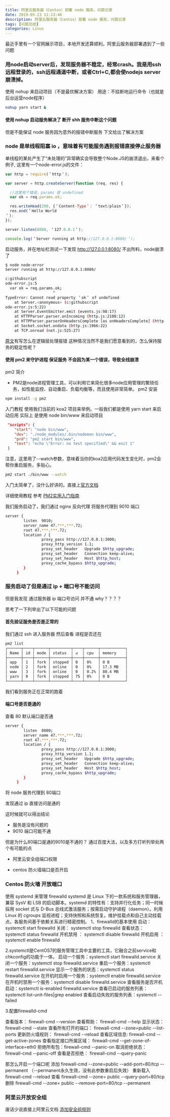```yaml
---
title: 阿里云服务器（Centos）部署 node 服务，问题记录
date: 2019-05-23 11:13:46
description: 阿里云服务器（Centos）部署 node 服务，问题记录
tags: [问题总结]
categories: Linux
---
```

最近手里有一个官网展示项目，本地开发还算顺利，阿里云服务器部署遇到了一些问题

### 用node启动server后，发现服务器不稳定，经常crash。我是用ssh远程登录的，ssh远程通道中断，或者Ctrl+C,都会使nodejs server崩溃掉。
使用 nohup 来启动项目（不是最优解决方案）
用途：不挂断地运行命令（也就是后台运营node程序）
```bash
nohup yarn start &
```
#### 使用 nohup 启动服务解决了 断开 shh 服务中断这个问题
但是不能保证 node 服务因为意外的报错中断服务 下文给出了解决方案
### node 是单线程阻塞 io ，意味着有可能服务遇到报错直接停止服务器
单线程的某处产生了“未处理的”异常确实会导致整个Node.JS的崩溃退出，来看个例子, 这里有一个node-error.js的文件： 

```javascript
var http = require(＇http＇);

var server = http.createServer(function (req, res) {

  //这里有个错误，params 是 undefined
  var ok = req.params.ok;

  res.writeHead(200, {＇Content-Type＇: ＇text/plain＇});
  res.end(＇Hello World
＇);
});

server.listen(8080, ＇127.0.0.1＇);

console.log(＇Server running at http://127.0.0.1:8080/＇);
```
启动服务，并在地址栏测试一下发现 http://127.0.0.1:8080/  不出所料，node崩溃了 
```bash
$ node node-error
Server running at http://127.0.0.1:8080/

c:githubscript
ode-error.js:5
  var ok = req.params.ok;
                     ^
TypeError: Cannot read property ＇ok＇ of undefined
    at Server.<anonymous> (c:githubscript
ode-error.js:5:22)
    at Server.EventEmitter.emit (events.js:98:17)
    at HTTPParser.parser.onIncoming (http.js:2108:12)
    at HTTPParser.parserOnHeadersComplete [as onHeadersComplete] (http.js:121:23)
    at Socket.socket.ondata (http.js:1966:22)
    at TCP.onread (net.js:525:27)
```
[原文](https://blog.csdn.net/xiunai78/article/details/40378965/)有写怎么在逻辑层处理报错
这种情况当然不是我们愿意看到的，怎么保持服务的稳定性呢？

#### 使用 pm2 来守护进程 保证服务 不会因为某一个错误，导致全线崩溃
pm2 简介
* PM2是node进程管理工具，可以利用它来简化很多node应用管理的繁琐任务，如性能监控、自动重启、负载均衡等，而且使用非常简单。
pm2 安装
```bash
npm install -g pm2
```
入门教程
使用我们当前的 koa2 项目来举例。一般我们都是使用 yarn start 来启动应用 实际上 是使用 node bin/www 来启动项目
```json
 "scripts": {
    "start": "node bin/www",
    "dev": "./node_modules/.bin/nodemon bin/www",
    "prd": "pm2 start bin/www",
    "test": "echo \"Error: no test specified\" && exit 1"
 }
```
注意，这里用了--watch参数，意味着当你的koa2应用代码发生变化时，pm2会帮你重启服务，多贴心。
```bash
pm2 start ./bin/www --watch
```
入门太简单了，没什么好讲的。直接上[官方文档](http://pm2.keymetrics.io/docs/usage/quick-start)

详细使用教程 参考 [PM2实用入门指南](https://blog.csdn.net/maquealone/article/details/79550120)

我们服务启动了，我们通过 nginx 反向代理 将服务代理到 9010 端口

```bash
server {
        listen  9010;
        server_name 47.***.***.72;
	    root 47.***.***.72;
        location / {
                proxy_pass http://127.0.0.1:3000;
                proxy_http_version 1.1;
                proxy_set_header   Upgrade $http_upgrade;
                proxy_set_header   Connection keep-alive;
                proxy_set_header   Host $http_host;
                proxy_cache_bypass $http_upgrade;
        }
     }
```

### 服务启动了但是通过 ip + 端口号不能访问

但是我发现 通过服务器 ip 端口号访问 并不通 why？？？？

思考了一下列举出了以下可能的问题

#### 首先验证服务是否是正常的

我们通过 ssh 进入服务器
然后查看 进程是否还在

```bash
pm2 list
┌──────┬────┬──────┬─────────┬────┬──────┬───────────┐
│ Name │ id │ mode │ status  │ ↺  │ cpu  │ memory    │
├──────┼────┼──────┼─────────┼────┼──────┼───────────┤
│ app  │ 1  │ fork │ stopped │ 0  │ 0%   │ 0 B       │
│ node │ 2  │ fork │ online  │ 0  │ 0%   │ 17.3 MB   │
│ www  │ 3  │ fork │ online  │ 0  │ 0.2% │ 80.4 MB   │
│ yarn │ 0  │ fork │ stopped │ 75 │ 0%   │ 0 B       │
└──────┴────┴──────┴─────────┴────┴──────┴───────────┘
```
我们看到服务正在正常的跑着

#### 端口号是否是通的

查看 80 默认端口是否通

```bash
server {
        listen  8080;
        server_name 47.***.***.72;
	    root 47.***.***.72;
        location / {
                proxy_pass http://127.0.0.1:3000;
                proxy_http_version 1.1;
                proxy_set_header   Upgrade $http_upgrade;
                proxy_set_header   Connection keep-alive;
                proxy_set_header   Host $http_host;
                proxy_cache_bypass $http_upgrade;
        }
     }
```

将 node 服务代理到 80端口

发现通过 ip 直接访问是通的

这时候就可以得出结论

* 服务是没有问题的
* 9010 端口可能不通

但是为什么80端口是通的9010是不通的？
通过百度大法，以及多方打听列举处两个有可能的点

* 阿里云安全组端口权限

* centos 防火墙端口是否开启

### Centos 防火墙 开放端口
使用 systemd 来管理 firewalld
systemd 是 Linux 下的一款系统和服务管理器，兼容 SysV 和 LSB 的启动脚本。systemd 的特性有：支持并行化任务；同一时候採用 socket 式与 D-Bus 总线式激活服务；按需启动守护进程（daemon）。利用 Linux 的 cgroups 监视进程；支持快照和系统恢复。维护挂载点和自己主动挂载点。各服务间基于依赖关系进行精密控制。
1、firewalld的基本使用
启动： systemctl start firewalld
关闭： systemctl stop firewalld
查看状态： systemctl status firewalld 
开机禁用  ： systemctl disable firewalld
开机启用  ： systemctl enable firewalld
 
 
2.systemctl是CentOS7的服务管理工具中主要的工具，它融合之前service和chkconfig的功能于一体。
启动一个服务：systemctl start firewalld.service
关闭一个服务：systemctl stop firewalld.service
重启一个服务：systemctl restart firewalld.service
显示一个服务的状态：systemctl status firewalld.service
在开机时启用一个服务：systemctl enable firewalld.service
在开机时禁用一个服务：systemctl disable firewalld.service
查看服务是否开机启动：systemctl is-enabled firewalld.service
查看已启动的服务列表：systemctl list-unit-files|grep enabled
查看启动失败的服务列表：systemctl --failed

3.配置firewalld-cmd

查看版本： firewall-cmd --version
查看帮助： firewall-cmd --help
显示状态： firewall-cmd --state
查看所有打开的端口： firewall-cmd --zone=public --list-ports
更新防火墙规则： firewall-cmd --reload
查看区域信息:  firewall-cmd --get-active-zones
查看指定接口所属区域： firewall-cmd --get-zone-of-interface=eth0
拒绝所有包：firewall-cmd --panic-on
取消拒绝状态： firewall-cmd --panic-off
查看是否拒绝： firewall-cmd --query-panic
 
那怎么开启一个端口呢
添加
firewall-cmd --zone=public --add-port=80/tcp --permanent    （--permanent永久生效，没有此参数重启后失效）
重新载入
firewall-cmd --reload
查看
firewall-cmd --zone= public --query-port=80/tcp
删除
firewall-cmd --zone= public --remove-port=80/tcp --permanent

### 阿里云开放安全组

废话少说直接上阿里云文档 [添加安全组规则](https://helpcdn.aliyun.com/document_detail/25471.html)
